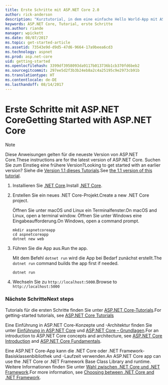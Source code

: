 ```yaml
---
title: Erste Schritte mit ASP.NET Core 2.0
author: rick-anderson
description: "Kurztutorial, in dem eine einfache Hello World-App mit ASP.NET Core erstellt und ausgeführt wird."
keywords: ASP.NET Core, Tutorial, erste Schritte
ms.author: riande
manager: wpickett
ms.date: 08/07/2017
ms.topic: get-started-article
ms.assetid: 73543e9d-d9d5-47d6-9664-17a9beea6cd3
ms.technology: aspnet
ms.prod: asp.net-core
uid: getting-started
ms.openlocfilehash: 3399df3958093da9117b013736b1cb370fd6beb2
ms.sourcegitcommit: 297ee5d2f3b3b24eb8a2c4a25195c9e2973cb91b
ms.translationtype: HT
ms.contentlocale: de-DE
ms.lasthandoff: 08/14/2017
---
```

# <a name="getting-started-with-aspnet-core"></a><span data-ttu-id="e3acc-104">Erste Schritte mit ASP.NET Core</span><span class="sxs-lookup"><span data-stu-id="e3acc-104">Getting Started with ASP.NET Core</span></span>

> [!NOTE]
> <span data-ttu-id="e3acc-105">Diese Anweisungen gelten für die neueste Version von ASP.NET Core.</span><span class="sxs-lookup"><span data-stu-id="e3acc-105">These instructions are for the latest version of ASP.NET Core.</span></span> <span data-ttu-id="e3acc-106">Suchen Sie zum Einstieg eine frühere Version?</span><span class="sxs-lookup"><span data-stu-id="e3acc-106">Looking to get started with an earlier version?</span></span> <span data-ttu-id="e3acc-107">Siehe die [Version 1.1 dieses Tutorials](xref:getting-started-1.1).</span><span class="sxs-lookup"><span data-stu-id="e3acc-107">See [the 1.1 version of this tutorial](xref:getting-started-1.1).</span></span>

1. <span data-ttu-id="e3acc-108">Installieren Sie [.NET Core](https://microsoft.com/net/core/).</span><span class="sxs-lookup"><span data-stu-id="e3acc-108">Install [.NET Core](https://microsoft.com/net/core/).</span></span>

2. <span data-ttu-id="e3acc-109">Erstellen Sie ein neues .NET Core-Projekt.</span><span class="sxs-lookup"><span data-stu-id="e3acc-109">Create a new .NET Core project.</span></span>

   <span data-ttu-id="e3acc-110">Öffnen Sie unter macOS und Linux ein Terminalfenster.</span><span class="sxs-lookup"><span data-stu-id="e3acc-110">On macOS and Linux, open a terminal window.</span></span> <span data-ttu-id="e3acc-111">Öffnen Sie unter Windows eine Eingabeaufforderung.</span><span class="sxs-lookup"><span data-stu-id="e3acc-111">On Windows, open a command prompt.</span></span>

   ```terminal
   mkdir aspnetcoreapp
   cd aspnetcoreapp
   dotnet new web
   ```
    
4. <span data-ttu-id="e3acc-112">Führen Sie die App aus.</span><span class="sxs-lookup"><span data-stu-id="e3acc-112">Run the app.</span></span>

   <span data-ttu-id="e3acc-113">Mit dem Befehl `dotnet run` wird die App bei Bedarf zunächst erstellt.</span><span class="sxs-lookup"><span data-stu-id="e3acc-113">The `dotnet run` command builds the app first if needed.</span></span>

   ```terminal
   dotnet run
   ```

5. <span data-ttu-id="e3acc-114">Wechseln Sie zu `http://localhost:5000`.</span><span class="sxs-lookup"><span data-stu-id="e3acc-114">Browse to `http://localhost:5000`</span></span>

### <a name="next-steps"></a><span data-ttu-id="e3acc-115">Nächste Schritte</span><span class="sxs-lookup"><span data-stu-id="e3acc-115">Next steps</span></span>

<span data-ttu-id="e3acc-116">Tutorials für die ersten Schritte finden Sie unter [ASP.NET Core-Tutorials](tutorials/index.md).</span><span class="sxs-lookup"><span data-stu-id="e3acc-116">For getting-started tutorials, see [ASP.NET Core Tutorials](tutorials/index.md)</span></span>

<span data-ttu-id="e3acc-117">Eine Einführung in ASP.NET Core-Konzepte und -Architektur finden Sie unter [Einführung in ASP.NET Core](index.md) und [ASP.NET Core – Grundlagen](fundamentals/index.md).</span><span class="sxs-lookup"><span data-stu-id="e3acc-117">For an introduction to ASP.NET Core concepts and architecture, see [ASP.NET Core Introduction](index.md) and [ASP.NET Core Fundamentals](fundamentals/index.md).</span></span>

<span data-ttu-id="e3acc-118">Eine ASP.NET Core-App kann die .NET Core oder .NET Framework-Basisklassenbibliothek und -Laufzeit verwenden.</span><span class="sxs-lookup"><span data-stu-id="e3acc-118">An ASP.NET Core app can use the .NET Core or .NET Framework Base Class Library and runtime.</span></span> <span data-ttu-id="e3acc-119">Weitere Informationen finden Sie unter [Wahl zwischen .NET Core und .NET Framework](https://docs.microsoft.com/dotnet/articles/standard/choosing-core-framework-server).</span><span class="sxs-lookup"><span data-stu-id="e3acc-119">For more information, see [Choosing between .NET Core and .NET Framework](https://docs.microsoft.com/dotnet/articles/standard/choosing-core-framework-server).</span></span>
